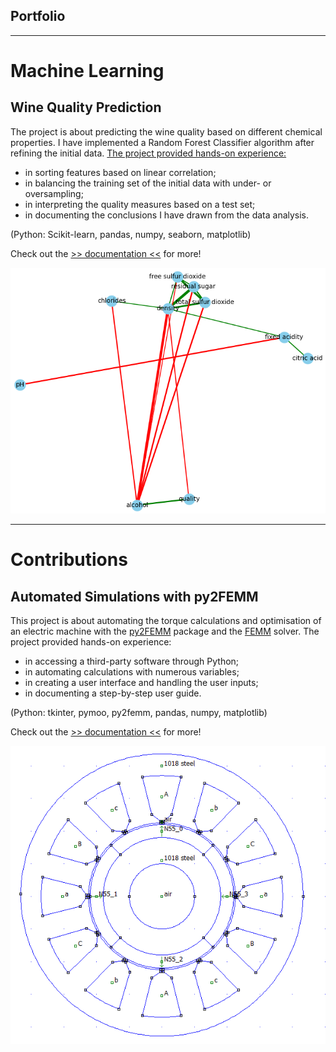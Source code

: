 ## Portfolio

---

# Machine Learning

## Wine Quality Prediction

The project is about predicting the wine quality based on different chemical properties. I have implemented a Random Forest Classifier algorithm after
refining the initial data. [The project provided hands-on experience:](https://github.com/tamasorosz/py2femm)
- in sorting features based on linear correlation;
- in balancing the training set of the initial data with under- or oversampling;
- in interpreting the quality measures based on a test set;
- in documenting the conclusions I have drawn from the data analysis.

(Python: Scikit-learn, pandas, numpy, seaborn, matplotlib)

Check out the [>> documentation <<](https://github.com/KatonaMihaly/Machine_Learning_Practice/blob/9bd9c29c6a75dd8838ffa92c34d809189ff0cda6/Vinho%20_Verde_White_Wine_Quality/documentation/02_RFC_2labels_documentation/02_RFC_2labels_documentation.md) for more!

<img src="images/graph_winequality.png?raw=true"/>

---

# Contributions

## Automated Simulations with py2FEMM

This project is about automating the torque calculations and optimisation of an electric machine with the [py2FEMM](https://github.com/tamasorosz/py2femm) package and the [FEMM](https://www.femm.info/wiki/FAQ) solver. The project provided hands-on experience:
- in accessing a third-party software through Python;
- in automating calculations with numerous variables;
- in creating a user interface and handling the user inputs;
- in documenting a step-by-step user guide.

(Python: tkinter, pymoo, py2femm, pandas, numpy, matplotlib)

Check out the [>> documentation <<](https://github.com/tamasorosz/py2femm/blob/cc581bce03c7cfef1f4d92aca67eb94a426a58c6/examples/magnetics/ISPMSM/documentation/user_guide.md) for more!

<img src="images/pic_electricmachine.png?raw=true"/>
